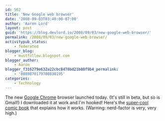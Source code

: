 ```yaml
---
id: 562
title: 'New Google web browser'
date: '2008-09-03T03:40:00-07:00'
author: 'Aaron Lord'
layout: post
guid: 'https://blog.devlord.io/2008/09/03/new-google-web-browser/'
permalink: /2008/09/03/new-google-web-browser/
activitypub_status:
    - federated
blogger_blog:
    - mustfollow.blogspot.com
blogger_author:
    - Aaron
blogger_f316279e632a22cbc8478bd21b80f9b4_permalink:
    - '8089870179780838195'
categories:
    - Technology
---
```


The new <a href="http://www.google.com/chrome">Google Chrome</a> browser launched today.  (It's still in beta, but so is Gmail!)   I downloaded it at work and I'm hooked!  Here's the <a href="http://blogoscoped.com/google-chrome/">super-cool comic book</a> that explains how it works.  (Warning: nerd-factor is very, very high.)<div class="blogger-post-footer"><img width='1' height='1' src='https://blogger.googleusercontent.com/tracker/2602771351651662379-8089870179780838195?l=mustfollow.blogspot.com' alt='' /></div>